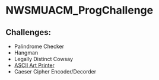 # NWSMUACM_ProgChallenge
## Challenges:
- Palindrome Checker
- Hangman
- Legally Distinct Cowsay
- [ASCII Art Printer](ASCII.md)
- Caeser Cipher Encoder/Decorder
